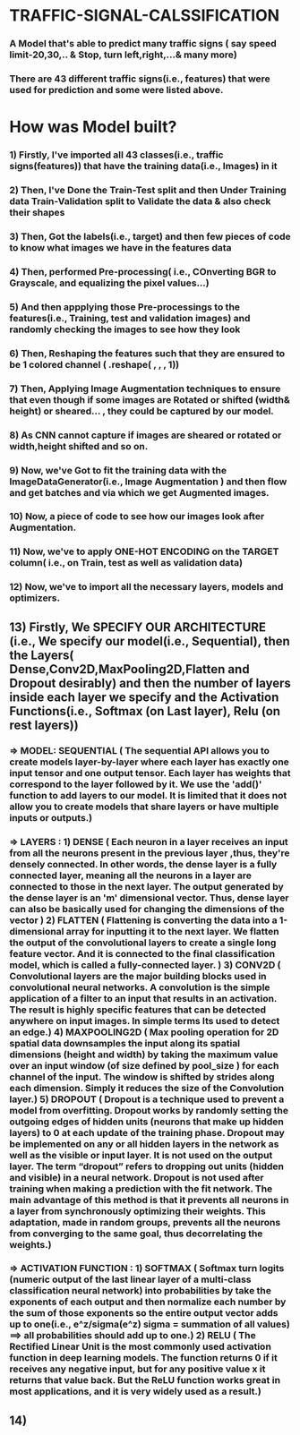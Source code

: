 # TRAFFIC-SIGNAL-CALSSIFICATION
### A Model that's able to predict many traffic signs ( say speed limit-20,30,.. & Stop, turn left,right,...& many more)
### There are 43 different traffic signs(i.e., features) that were used for prediction and some were listed above.
# How was Model built?
### 1) Firstly, I've imported all 43 classes(i.e., traffic signs(features)) that have the training data(i.e., Images) in it
### 2) Then, I've Done the Train-Test split and then Under Training data Train-Validation split to Validate the data & also check their shapes
### 3) Then, Got the labels(i.e., target) and then few pieces of code to know what images we have in the features data
### 4) Then, performed Pre-processing( i.e., COnverting BGR to Grayscale, and equalizing the pixel values...)
### 5) And then appplying those Pre-processings to the features(i.e., Training, test and validation images) and randomly checking the images to see how they look
### 6) Then, Reshaping the features such that they are ensured to be 1 colored channel ( .reshape( , , , 1))
### 7) Then, Applying Image Augmentation techniques to ensure that even though if some images are Rotated or shifted (width& height) or sheared... , they could be captured by our model.
### 8) As CNN cannot capture if images are sheared or rotated or width,height shifted and so on.
### 9) Now, we've Got to fit the training data with the ImageDataGenerator(i.e., Image Augmentation ) and then flow and get batches and via which we get Augmented images.
### 10) Now, a piece of code to see how our images look after Augmentation.
### 11) Now, we've to apply ONE-HOT ENCODING on the TARGET column( i.e., on Train, test as well as validation data)
### 12) Now, we've to import all the necessary layers, models and optimizers.
## 13) Firstly, We SPECIFY OUR ARCHITECTURE (i.e., We specify our model(i.e., Sequential), then the Layers( Dense,Conv2D,MaxPooling2D,Flatten and Dropout desirably) and then the number of layers inside each layer we specify and the Activation Functions(i.e., Softmax (on Last layer), Relu (on rest layers)) 
### => MODEL: SEQUENTIAL ( The sequential API allows you to create models layer-by-layer  where each layer has exactly one input tensor and one output tensor. Each layer has weights that correspond to the layer followed by it. We use the 'add()' function to add layers to our model. It is limited that it does not allow you to create models that share layers or have multiple inputs or outputs.)
### => LAYERS : 1) DENSE ( Each neuron in a layer receives an input from all the neurons present in the previous layer ,thus, they're densely connected. In other words, the dense layer is a fully connected layer, meaning all the neurons in a layer are connected to those in the next layer. The output generated by the dense layer is an 'm' dimensional vector. Thus, dense layer can also be  basically used for changing the dimensions of the vector ) 2) FLATTEN ( Flattening is converting the data into a 1-dimensional array for inputting it to the next layer. We flatten the output of the convolutional layers to create a single long feature vector. And it is connected to the final classification model, which is called a fully-connected layer. ) 3) CONV2D ( Convolutional layers are the major building blocks used in convolutional neural networks. A convolution is the simple application of a filter to an input that results in an activation. The result is highly specific features that can be detected anywhere on input images. In simple terms Its used to detect an edge.) 4) MAXPOOLING2D ( Max pooling operation for 2D spatial data downsamples the input along its spatial dimensions (height and width) by taking the maximum value over an input window (of size defined by pool_size ) for each channel of the input. The window is shifted by strides along each dimension. Simply it reduces the size of the Convolution layer.) 5) DROPOUT ( Dropout is a technique used to prevent a model from overfitting. Dropout works by randomly setting the outgoing edges of hidden units (neurons that make up hidden layers) to 0 at each update of the training phase. Dropout may be implemented on any or all hidden layers in the network as well as the visible or input layer. It is not used on the output layer. The term “dropout” refers to dropping out units (hidden and visible) in a neural network. Dropout is not used after training when making a prediction with the fit network. The main advantage of this method is that it prevents all neurons in a layer from synchronously optimizing their weights. This adaptation, made in random groups, prevents all the neurons from converging to the same goal, thus decorrelating the weights.)
### => ACTIVATION FUNCTION : 1) SOFTMAX ( Softmax turn logits (numeric output of the last linear layer of a multi-class classification neural network) into probabilities by take the exponents of each output and then normalize each number by the sum of those exponents so the entire output vector adds up to one(i.e., e^z/sigma(e^z) sigma = summation of all values) ==> all probabilities should add up to one.) 2) RELU ( The Rectified Linear Unit is the most commonly used activation function in deep learning models. The function returns 0 if it receives any negative input, but for any positive value x it returns that value back. But the ReLU function works great in most applications, and it is very widely used as a result.)
## 14) 
